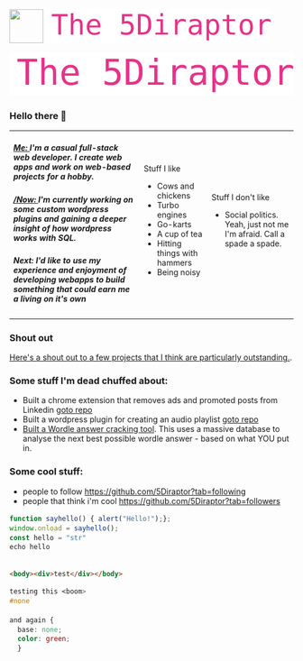 <span>
	<img style="height:60px; width:60px; " src="https://5diraptor.com/wp-content/uploads/2021/05/Asset-3.png">
	<img style="height:60px; width:auto; " src="https://github.com/5Diraptor/5Diraptor/raw/main/readme.svg">
</span>

[![Typing SVG](https://github.com/5Diraptor/5Diraptor/raw/main/readme.svg)](https://git.io/typing-svg)

### Hello there 👋

<table style="border: 0;"><tbody>
  <tr style="border: 0;">
    <td style="border: 0; border-width: 0;">
      <h5><a href="https://5Diraptor.com" title="Visit my dev website">Me: </a>I'm a casual full-stack web developer.  I create web apps and work on web-based projects for a hobby.</h5>
      <h5><a href="https://nownownow.com" title="See the /Now project">/Now: </a>I'm currently working on some custom wordpress plugins and gaining a deeper insight of how wordpress works with SQL.</h5>
      <h5>Next: I'd like to use my experience and enjoyment of developing webapps to build something that could earn me a living on it's own</h5>
    </td>
    <td>
      Stuff I like
      <ul>
        <li>Cows and chickens</li>
        <li>Turbo engines</li>
        <li>Go-karts</li>
        <li>A cup of tea</li>
        <li>Hitting things with hammers</li>
        <li>Being noisy</li>
      </ul>
    </td>
    <td>
      Stuff I don't like
      <ul>
        <li>Social politics.  Yeah, just not me I'm afraid.  Call a spade a spade.</li>
      </ul>
    </td>
  </tr>
</tbody></table>

### Shout out
[Here's a shout out to a few projects that I think are particularly outstanding.](https://github.com/stars/5Diraptor/lists/shout-out).

### Some stuff I'm dead chuffed about:
* Built a chrome extension that removes ads and promoted posts from Linkedin [goto repo](https://github.com/5Diraptor/ "Visit the repository for this project")
* Built a wordpress plugin for creating an audio playlist [goto repo](https://github.com/5Diraptor/ "Visit the repository for this project")
* [Built a Wordle answer cracking tool](https://5diraptor.com/toolkit/cracking-wordle/).  This uses a massive database to analyse the next best possible wordle answer - based on what YOU put in.

### Some cool stuff:
* people to follow  https://github.com/5Diraptor?tab=following
* people that think i'm cool  https://github.com/5Diraptor?tab=followers



<!--
[![Typing SVG](https://github.com/5Diraptor/5Diraptor/raw/main/readme.svg)](https://git.io/typing-svg)


### Bookmarks I think you should add to your Raindrop bookmark manager
Github 
Stack exchange
MDN
// link to public bookmarks  https://raindrop.io/5Diraptor/recommended-websites-26023025




### Web dev apps to use:
vivaldi
Winscp
notepad++
online code sandbox
	html, js, css = codepen and jsfiddle
	php = https://phpsandbox.io & https://onlinephp.io
-->

```javascript
function sayhello() { alert("Hello!");};
window.onload = sayhello();
const hello = "str"
echo hello



```

```html
<body><div>test</div></body>
```

```css
testing this <boom>
#none

and again {
  base: none;
  color: green;
  }
```




<!--
**5Diraptor/5Diraptor** is a ✨ _special_ ✨ repository because its `README.md` (this file) appears on your GitHub profile.

Here are some ideas to get you started:

https://github-profile-trophy.vercel.app/?username=5Diraptor

- 🔭 I’m currently working on ...
- 🌱 I’m currently learning ...
- 👯 I’m looking to collaborate on ...
- 🤔 I’m looking for help with ...
- 💬 Ask me about ...
- 📫 How to reach me: ...
- 😄 Pronouns: ...
- ⚡ Fun fact: ...
-->
